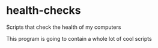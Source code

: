 # health-checks
Scripts that check the health of my computers 

This program is going to contain a whole lot of cool scripts 